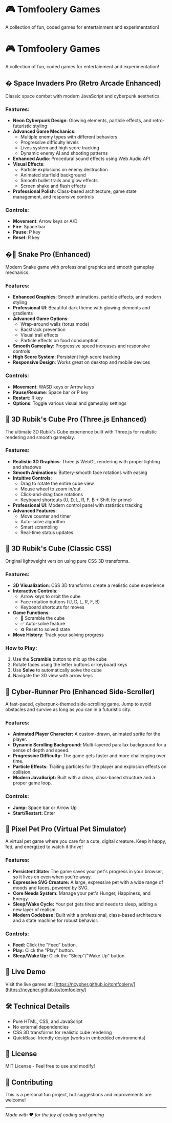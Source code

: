 # 🎮 Tomfoolery Games

A collection of fun, coded games for entertainment and experimentation!

# 🎮 Tomfoolery Games

A collection of fun, coded games for entertainment and experimentation!

## � Space Invaders Pro (Retro Arcade Enhanced)
Classic space combat with modern JavaScript and cyberpunk aesthetics.

### Features:
- **Neon Cyberpunk Design**: Glowing elements, particle effects, and retro-futuristic styling
- **Advanced Game Mechanics**: 
  - Multiple enemy types with different behaviors
  - Progressive difficulty levels
  - Lives system and high score tracking
  - Dynamic enemy AI and shooting patterns
- **Enhanced Audio**: Procedural sound effects using Web Audio API
- **Visual Effects**: 
  - Particle explosions on enemy destruction
  - Animated starfield background
  - Smooth bullet trails and glow effects
  - Screen shake and flash effects
- **Professional Polish**: Class-based architecture, game state management, and responsive controls

### Controls:
- **Movement**: Arrow keys or A/D
- **Fire**: Space bar
- **Pause**: P key  
- **Reset**: R key

## �🐍 Snake Pro (Enhanced)
Modern Snake game with professional graphics and smooth gameplay mechanics.

### Features:
- **Enhanced Graphics**: Smooth animations, particle effects, and modern styling
- **Professional UI**: Beautiful dark theme with glowing elements and gradients
- **Advanced Game Options**:
  - Wrap-around walls (torus mode)
  - Backtrack prevention
  - Visual trail effects
  - Particle effects on food consumption
- **Smooth Gameplay**: Progressive speed increases and responsive controls
- **High Score System**: Persistent high score tracking
- **Responsive Design**: Works great on desktop and mobile devices

### Controls:
- **Movement**: WASD keys or Arrow keys
- **Pause/Resume**: Space bar or P key
- **Restart**: R key
- **Options**: Toggle various visual and gameplay settings

## 🚀 3D Rubik's Cube Pro (Three.js Enhanced)
The ultimate 3D Rubik's Cube experience built with Three.js for realistic rendering and smooth gameplay.

### Features:
- **Realistic 3D Graphics**: Three.js WebGL rendering with proper lighting and shadows
- **Smooth Animations**: Buttery-smooth face rotations with easing
- **Intuitive Controls**: 
  - Drag to rotate the entire cube view
  - Mouse wheel to zoom in/out
  - Click-and-drag face rotations
  - Keyboard shortcuts (U, D, L, R, F, B + Shift for prime)
- **Professional UI**: Modern control panel with statistics tracking
- **Advanced Features**:
  - Move counter and timer
  - Auto-solve algorithm
  - Smart scrambling
  - Real-time status updates

## 🧊 3D Rubik's Cube (Classic CSS)
Original lightweight version using pure CSS 3D transforms.

### Features:
- **3D Visualization**: CSS 3D transforms create a realistic cube experience
- **Interactive Controls**: 
  - Arrow keys to orbit the cube
  - Face rotation buttons (U, D, L, R, F, B)
  - Keyboard shortcuts for moves
- **Game Functions**:
  - 🔀 Scramble the cube
  - ✅ Auto-solve feature
  - ♻️ Reset to solved state
- **Move History**: Track your solving progress

### How to Play:
1. Use the **Scramble** button to mix up the cube
2. Rotate faces using the letter buttons or keyboard keys
3. Use **Solve** to automatically solve the cube
4. Navigate the 3D view with arrow keys

## 🏃 Cyber-Runner Pro (Enhanced Side-Scroller)
A fast-paced, cyberpunk-themed side-scrolling game. Jump to avoid obstacles and survive as long as you can in a futuristic city.

### Features:
- **Animated Player Character:** A custom-drawn, animated sprite for the player.
- **Dynamic Scrolling Background:** Multi-layered parallax background for a sense of depth and speed.
- **Progressive Difficulty:** The game gets faster and more challenging over time.
- **Particle Effects:** Trailing particles for the player and explosion effects on collision.
- **Modern JavaScript:** Built with a clean, class-based structure and a proper game loop.

### Controls:
- **Jump:** Space bar or Arrow Up
- **Start/Restart:** Enter

## 🐾 Pixel Pet Pro (Virtual Pet Simulator)
A virtual pet game where you care for a cute, digital creature. Keep it happy, fed, and energized to watch it thrive!

### Features:
- **Persistent State:** The game saves your pet's progress in your browser, so it lives on even when you're away.
- **Expressive SVG Creature:** A large, expressive pet with a wide range of moods and faces, powered by SVG.
- **Core Needs System:** Manage your pet's Hunger, Happiness, and Energy.
- **Sleep/Wake Cycle:** Your pet gets tired and needs to sleep, adding a new layer of realism.
- **Modern Codebase:** Built with a professional, class-based architecture and a state machine for robust behavior.

### Controls:
- **Feed:** Click the "Feed" button.
- **Play:** Click the "Play" button.
- **Sleep/Wake Up:** Click the "Sleep"/"Wake Up" button.

## 🚀 Live Demo
Visit the live games at: [https://ncypher.github.io/tomfoolery/](https://ncypher.github.io/tomfoolery/)

## 🛠️ Technical Details
- Pure HTML, CSS, and JavaScript
- No external dependencies
- CSS 3D transforms for realistic cube rendering
- QuickBase-friendly design (works in embedded environments)

## 📝 License
MIT License - Feel free to use and modify!

## 🤝 Contributing
This is a personal fun project, but suggestions and improvements are welcome!

---
*Made with ❤️ for the joy of coding and gaming*
